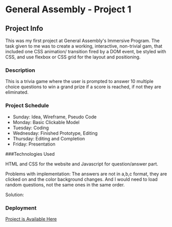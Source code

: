 # General Assembly - Project 1

## Project Info
  This was my first project at General Assembly's Immersive Program. The task given to me was to create a working, interactive, non-trivial gam, that included one CSS animation/ transition fired by a DOM event, be styled with CSS, and use flexbox or CSS grid for the layout and positioning.

### Description 

This is a trivia game where the user is prompted to answer 10 multiple choice questions to win a grand prize if a score is reached, if not they are eliminated. 

### Project Schedule

- Sunday: Idea, Wireframe, Pseudo Code
- Monday: Basic Clickable Model
- Tuesday: Coding 
- Wednesday: Finished Prototype, Editing
- Thursday: Editing and Completion
- Friday: Presentation

###Technologies Used

HTML and CSS for the website and Javascript for question/answer part.

Problems with implementation: The answers are not in a,b,c format, they are clicked on and the color background changes. And I would need to load random questions, not the same ones in the same order.

Solution:

### Deployment

[Project is Available Here](https://unique-clafoutis-0174b3.netlify.app/)
